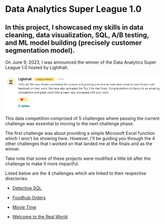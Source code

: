 # Data Analytics Super League 1.0

**In this project, I showcased my skills in data cleaning, data visualization, SQL, A/B testing, and ML model building (precisely customer segmentation model).**
----

On June 9, 2023, I was announced the winner of the Data Analytics Super League 1.0 hosted by Lighthall. 

![](winning%20screenshot.PNG)

This data competition comprised of 5 challenges where passing the current challenge was essential to moving to the next challenge phase. 

The first challenge was about providing a simple Microsoft Excel function which I won't be showing here. However, I'll be guiding you through the 4 other challenges that I worked on that landed me at the finals and as the winner. 

Take note that some of these projects were modified a little bit after the challenge to make it more impactful.

Listed below are the 4 challenges which are linked to their respective directories:

- [Detective SQL](https://github.com/Nancy9ice/Data-Analytics-Super-League-1.0/tree/main/Detective-SQL)

- [Foodhub Orders](https://github.com/Nancy9ice/Data-Analytics-Super-League-1.0/tree/main/Foodhub-Orders)

- [Movie Time](https://github.com/Nancy9ice/Data-Analytics-Super-League-1.0/tree/main/Movie-Time)

- [Welcome to the Real World](https://github.com/Nancy9ice/Data-Analytics-Super-League-1.0/tree/main/Welcome-to-the-Real-World)
